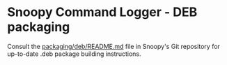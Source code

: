# Snoopy Command Logger - DEB packaging

Consult the [packaging/deb/README.md](README.md) file in Snoopy's Git repository for up-to-date .deb package building instructions.
